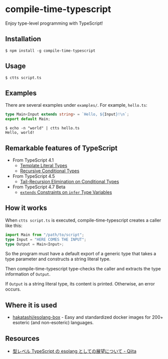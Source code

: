 # compile-time-typescript

Enjoy type-level programming with TypeScript!

## Installation

```shell
$ npm install -g compile-time-typescript
```

## Usage

```shell
$ ctts script.ts
```

## Examples

There are several examples under `examples/`. For example, `hello.ts`:

```typescript
type Main<Input extends string> = `Hello, ${Input}!\n`;
export default Main;
```

```shell
$ echo -n "world" | ctts hello.ts
Hello, world!
```

## Remarkable features of TypeScript

- From TypeScript 4.1
  - [Template Literal Types](https://devblogs.microsoft.com/typescript/announcing-typescript-4-1/#template-literal-types)
  - [Recursive Conditional Types](https://devblogs.microsoft.com/typescript/announcing-typescript-4-1/#recursive-conditional-types)
- From TypeScript 4.5
  - [Tail-Recursion Elimination on Conditional Types](https://devblogs.microsoft.com/typescript/announcing-typescript-4-5/#tailrec-conditional)
- From TypeScript 4.7 Beta
  - [`extends` Constraints on `infer` Type Variables](https://devblogs.microsoft.com/typescript/announcing-typescript-4-7-beta/#extends-constraints-on-infer-type-variables)

## How it works

When `ctts script.ts` is executed, compile-time-typescript creates a caller like this:

```typescript
import Main from "/path/to/script";
type Input = "HERE COMES THE INPUT";
type Output = Main<Input>;
```

So the program must have a default export of a generic type that takes a type parameter and constructs a string literal type.

Then compile-time-typescript type-checks the caller and extracts the type information of `Output`.

If `Output` is a string literal type, its content is printed. Otherwise, an error occurs.

## Where it is used

- [hakatashi/esolang-box](https://github.com/hakatashi/esolang-box) - Easy and standardized docker images for 200+ esoteric (and non-esoteric) languages.

## Resources

- [型レベル TypeScript の esolang としての展望について - Qiita](https://qiita.com/n4o847/items/5fb8e1cfe0344eee599f)
